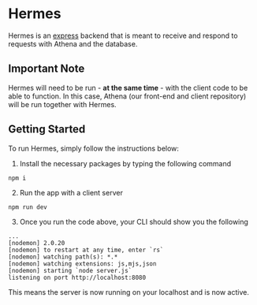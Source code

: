 # Hermes

Hermes is an [express](https://expressjs.com/) backend that is meant to receive and respond to requests with Athena and the database. 


## Important Note
Hermes will need to be run - **at the same time** - with the client code to be able to function. In this case, Athena (our front-end and client repository) will be run together with Hermes.

## Getting Started

To run Hermes, simply follow the instructions below:
1. Install the necessary packages by typing the following command
  ```
  npm i
  ```
  
2. Run the app with a client server
  ```
  npm run dev
  ```
  
3. Once you run the code above, your CLI should show you the following
  ```
  ...
  [nodemon] 2.0.20
  [nodemon] to restart at any time, enter `rs`
  [nodemon] watching path(s): *.*
  [nodemon] watching extensions: js,mjs,json
  [nodemon] starting `node server.js`
  listening on port http://localhost:8080
  ```
  This means the server is now running on your localhost and is now active.
